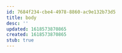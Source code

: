 ```yaml
---
id: 7684f234-cbe4-4978-8860-ac9e132b73d5
title: body
desc: ''
updated: 1618573870865
created: 1618573870865
stub: true
---
```


